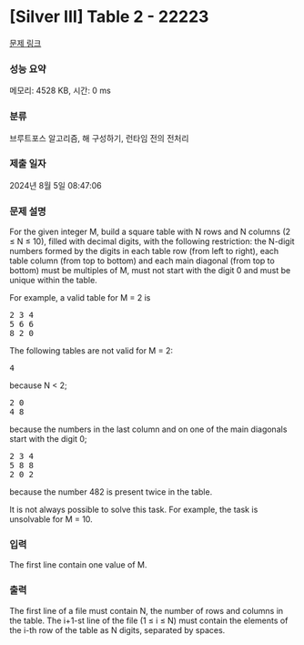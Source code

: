 # [Silver III] Table 2 - 22223 

[문제 링크](https://www.acmicpc.net/problem/22223) 

### 성능 요약

메모리: 4528 KB, 시간: 0 ms

### 분류

브루트포스 알고리즘, 해 구성하기, 런타임 전의 전처리

### 제출 일자

2024년 8월 5일 08:47:06

### 문제 설명

<p>For the given integer M, build a square table with N rows and N columns (2 ≤ N ≤ 10), filled with decimal digits, with the following restriction: the N-digit numbers formed by the digits in each table row (from left to right), each table column (from top to bottom) and each main diagonal (from top to bottom) must be multiples of M, must not start with the digit 0 and must be unique within the table.</p>

<p>For example, a valid table for M = 2 is</p>

<pre>2 3 4
5 6 6
8 2 0
</pre>

<p>The following tables are not valid for M = 2:</p>

<pre>4
</pre>

<p>because N < 2;</p>

<pre>2 0
4 8
</pre>

<p>because the numbers in the last column and on one of the main diagonals start with the digit 0;</p>

<pre>2 3 4
5 8 8
2 0 2
</pre>

<p>because the number 482 is present twice in the table.</p>

<p>It is not always possible to solve this task. For example, the task is unsolvable for M = 10.</p>

### 입력 

 <p>The first line contain one value of M.</p>

### 출력 

 <p>The first line of a file must contain N, the number of rows and columns in the table. The i+1-st line of the file (1 ≤ i ≤ N) must contain the elements of the i-th row of the table as N digits, separated by spaces.</p>

